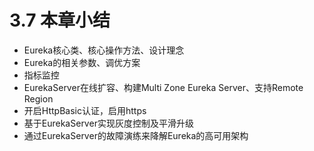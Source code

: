 # 3.7 本章小结

- Eureka核心类、核心操作方法、设计理念
- Eureka的相关参数、调优方案
- 指标监控
- EurekaServer在线扩容、构建Multi Zone Eureka Server、支持Remote Region
- 开启HttpBasic认证，启用https
- 基于EurekaServer实现灰度控制及平滑升级
- 通过EurekaServer的故障演练来降解Eureka的高可用架构
